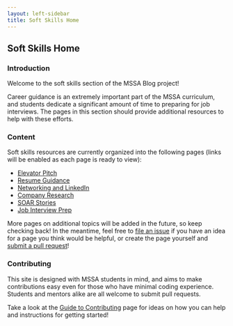 ```yaml
---
layout: left-sidebar
title: Soft Skills Home
---
```


## Soft Skills Home

### Introduction

Welcome to the soft skills section of the MSSA Blog project!

Career guidance is an extremely important part of the MSSA curriculum, and students dedicate a significant amount of time to preparing for job interviews.  The pages in this section should provide additional resources to help with these efforts.

### Content

Soft skills resources are currently organized into the following pages (links will be enabled as each page is ready to view):

* [Elevator Pitch](https://mssablog.github.io/soft-skills/elevator-pitch.html)
* [Resume Guidance](https://mssablog.github.io/soft-skills/resume-guidance.html)
* [Networking and LinkedIn](https://mssablog.github.io/soft-skills/networking-and-linkedin.html)
* [Company Research](https://mssablog.github.io/soft-skills/company-research.html)
* [SOAR Stories](https://mssablog.github.io/soft-skills/soar-stories.html)
* [Job Interview Prep](https://mssablog.github.io/soft-skills/job-interview-prep.html)

More pages on additional topics will be added in the future, so keep checking back!  In the meantime, feel free to [file an issue](https://github.com/mssablog/mssablog.github.io/issues) if you have an idea for a page you think would be helpful, or create the page yourself and [submit a pull request](https://mssablog.github.io/contributing.html)!

### Contributing

This site is designed with MSSA students in mind, and aims to make contributions easy even for those who have minimal coding experience.  Students and mentors alike are all welcome to submit pull requests.

Take a look at the [Guide to Contributing](https://mssablog.github.io/contributing.html) page for ideas on how you can help and instructions for getting started!

